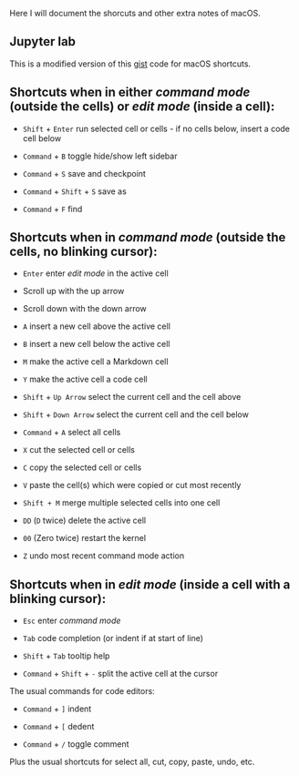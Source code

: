 Here I will document the shorcuts and other extra notes of macOS.


## Jupyter lab
This is a modified version of this [gist](https://gist.github.com/discdiver/9e00618756d120a8c9fa344ac1c375ac#file-jupyterlab_shortcuts-md) code for macOS shortcuts.

Shortcuts when in either _command mode_ (outside the cells) or _edit mode_ (inside a cell):
---
- `Shift` + `Enter` run selected cell or cells - if no cells below, insert a code cell below

- `Command` + `B` toggle hide/show left sidebar

- `Command` + `S` save and checkpoint
- `Command` + `Shift` + `S` save as
- `Command` + `F` find 

Shortcuts when in _command mode_ (outside the cells, no blinking cursor):
---
- `Enter` enter _edit mode_ in the active cell

- Scroll up with the up arrow 
- Scroll down with the down arrow

- `A` insert a new cell above the active cell
- `B` insert a new cell below the active cell

- `M` make the active cell a Markdown cell
- `Y` make the active cell a code cell

- `Shift` + `Up Arrow` select the current cell and the cell above
- `Shift` + `Down Arrow` select the current cell and the cell below
- `Command` + `A` select all cells

- `X` cut the selected cell or cells
- `C` copy the selected cell or cells
- `V` paste the cell(s) which were copied or cut most recently

- `Shift + M` merge multiple selected cells into one cell

- `DD` (`D` twice) delete the active cell
- `00` (Zero twice) restart the kernel

- `Z` undo most recent command mode action

Shortcuts when in _edit mode_ (inside a cell with a blinking cursor):
---

- `Esc` enter _command mode_

- `Tab` code completion (or indent if at start of line)
- `Shift` + `Tab` tooltip help
- `Command` + `Shift` + `-` split the active cell at the cursor

The usual commands for code editors:

- `Command` + `]` indent
- `Command` + `[` dedent

- `Command` + `/` toggle comment

Plus the usual shortcuts for select all, cut, copy, paste, undo, etc.






